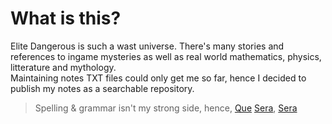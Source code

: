 # What is this?
Elite Dangerous is such a wast universe. There's many stories and references to ingame mysteries as well as real world mathematics, physics, litterature and mythology.  
Maintaining notes TXT files could only get me so far, hence I decided to publish my notes as a searchable repository.



> Spelling & grammar isn't my strong side, hence, [Que](https://www.youtube.com/watch?v=edelWaQ1bng) [Sera](https://www.youtube.com/watch?v=Vbn7e-KM-NA), [Sera](https://www.youtube.com/watch?v=Wy89v5VaYKE)  